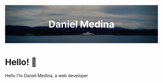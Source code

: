# [![dannermm header](https://raw.githubusercontent.com/dnrm/dnrm/master/img/banner.png)](https://dannermm.com)

# Hello! :wave:

Hello I'm Daniel Medina, a web developer
